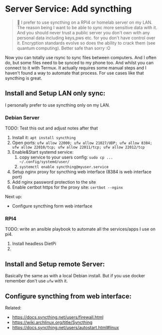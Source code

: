 # Server Service: Add syncthing

> 🧐 I prefer to use syncthing on  a RPI4 or homelab server on my LAN. The
> reason being I want to be able to sync more sensitive data with it. And you
> should never trust a public server you don't own with any personal data
> including keys,pws etc. for you don't have control over it. Encryption
> standards evolve so does the ability to crack them (see quantum computing).
> Better safe than sorry :O

Now you can totally use rsync to sync files between computers. And I often do,
but some files need to be synced to my phone too. And whilst you can connect to
it with Termux. It actually requires some manual steps and I haven't found a way
to automate that process. For use cases like that syncthing is great.


## Install and Setup LAN only sync:

I personally prefer to use syncthing only on my LAN.

### Debian Server

TODO: Test this out and adjust notes after that

1. Install it: `apt install syncthing`
1. Open ports: `ufw allow 22000; ufw allow 21027/UDP; ufw allow 8384; ufw allow 22010/tcp; ufw allow 22011/tcp; ufw allow 22012/tcp`
1. Enable&Start systemd service:
    1. copy service to your users config: `sudo cp ... ~/.config/systemd/user/`
    1. `systemctl enable syncthing@myuser.service`
1. Setup nginx proxy for syncthing web interface (8384 is web interface port)
1. Add nginx password protection to the site
1. Enable certbot https for the proxy site: `certbot --nginx`

Next up:
* Configure syncthing form web interface

### RPI4

TODO: write an ansible playbook to automate all the services/apps I use on pi4.

1. Install headless DietPi
2. 


## Install and Setup remote Server:

Basically the same as with a local Debian install. But if you use docker
remember don't use `ufw` with it.

## Configure syncthing from web interface:

Related:

* <https://docs.syncthing.net/users/firewall.html>
* <https://wiki.archlinux.org/title/Syncthing>
* <https://docs.syncthing.net/users/autostart.html#linux>
